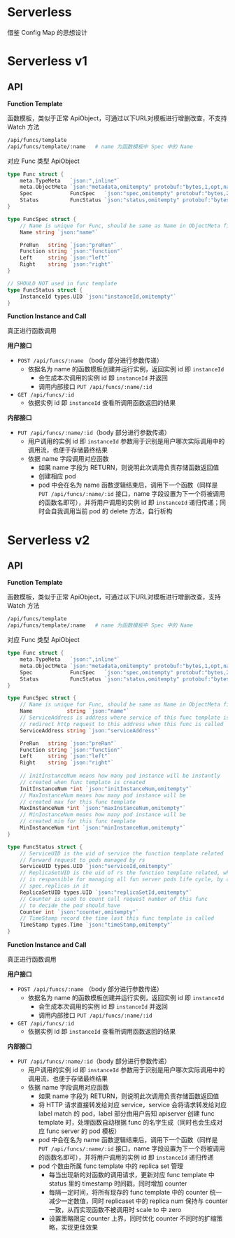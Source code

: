 # Serverless

借鉴 Config Map 的思想设计

# Serverless v1

## API

**Function Template**

函数模板，类似于正常 ApiObject，可通过以下URL对模板进行增删改查，不支持 Watch 方法

```sh
/api/funcs/template
/api/funcs/template/:name	# name 为函数模板中 Spec 中的 Name
```

对应 Func 类型 ApiObject

```go
type Func struct {
	meta.TypeMeta   `json:",inline"`
	meta.ObjectMeta `json:"metadata,omitempty" protobuf:"bytes,1,opt,name=metadata"`
	Spec            FuncSpec   `json:"spec,omitempty" protobuf:"bytes,2,opt,name=spec"`
	Status          FuncStatus `json:"status,omitempty" protobuf:"bytes,3,opt,name=status"`
}

type FuncSpec struct {
	// Name is unique for Func, should be same as Name in ObjectMeta field
	Name string `json:"name"`

	PreRun   string `json:"preRun"`
	Function string `json:"function"`
	Left     string `json:"left"`
	Right    string `json:"right"`
}

// SHOULD NOT used in func template
type FuncStatus struct {
	InstanceId types.UID `json:"instanceId,omitempty"`
}
```

**Function Instance and Call**

真正进行函数调用

**用户接口**

- `POST /api/funcs/:name` （body 部分进行参数传递）
  - 依据名为 name 的函数模板创建并运行实例，返回实例 id 即 `instanceId`
    - 会生成本次调用的实例 id 即 `instanceId` 并返回
    - 调用内部接口 `PUT /api/funcs/:name/:id`
- `GET /api/funcs/:id`
  - 依据实例 id 即 `instanceId` 查看所调用函数返回的结果

**内部接口**

- `PUT /api/funcs/:name/:id`（body 部分进行参数传递）
  - 用户调用的实例 id 即 `instanceId` 参数用于识别是用户哪次实际调用中的调用流，也便于存储最终结果
  - 依据 name 字段调用对应函数
    - 如果 name 字段为 RETURN，则说明此次调用负责存储函数返回值
    - 创建相应 pod
    - pod 中会在名为 name 函数逻辑结束后，调用下一个函数（同样是 `PUT /api/funcs/:name/:id` 接口，name 字段设置为下一个将被调用的函数名即可），并将用户调用的实例 id 即 `instanceId` 递归传递；同时会自我调用当前 pod 的 delete 方法，自行析构

# Serverless v2

## API

**Function Template**

函数模板，类似于正常 ApiObject，可通过以下URL对模板进行增删改查，支持 Watch 方法

```sh
/api/funcs/template
/api/funcs/template/:name	# name 为函数模板中 Spec 中的 Name
```

对应 Func 类型 ApiObject

```go
type Func struct {
	meta.TypeMeta   `json:",inline"`
	meta.ObjectMeta `json:"metadata,omitempty" protobuf:"bytes,1,opt,name=metadata"`
	Spec            FuncSpec   `json:"spec,omitempty" protobuf:"bytes,2,opt,name=spec"`
	Status          FuncStatus `json:"status,omitempty" protobuf:"bytes,3,opt,name=status"`
}

type FuncSpec struct {
	// Name is unique for Func, should be same as Name in ObjectMeta field
	Name           string `json:"name"`
	// ServiceAddress is address where service of this func template is
	// redirect http request to this address when this func is called 
	ServiceAddress string `json:"serviceAddress"`

	PreRun   string `json:"preRun"`
	Function string `json:"function"`
	Left     string `json:"left"`
	Right    string `json:"right"`
    
	// InitInstanceNum means how many pod instance will be instantly
	// created when func template is created
	InitInstanceNum *int `json:"initInstanceNum,omitempty"`
	// MaxInstanceNum means how many pod instance will be
	// created max for this func template
	MaxInstanceNum *int `json:"maxInstanceNum,omitempty"`
	// MinInstanceNum means how many pod instance will be
	// created min for this func template
	MinInstanceNum *int `json:"minInstanceNum,omitempty"`
}

type FuncStatus struct {
	// ServiceUID is the uid of service the function template related
	// Forward request to pods managed by rs
	ServiceUID types.UID `json:"serviceId,omitempty"`
	// ReplicaSetUID is the uid of rs the function template related, which
	// is responsible for managing all fun server pods life cycle, by changing
	// spec.replicas in it
	ReplicaSetUID types.UID `json:"replicaSetId,omitempty"`
	// Counter is used to count call request number of this func
	// to decide the pod should have
	Counter int `json:"counter,omitempty"`
	// TimeStamp record the time last this func template is called
	TimeStamp types.Time `json:"timeStamp,omitempty"`
}
```

**Function Instance and Call**

真正进行函数调用

**用户接口**

- `POST /api/funcs/:name` （body 部分进行参数传递）
  - 依据名为 name 的函数模板创建并运行实例，返回实例 id 即 `instanceId`
    - 会生成本次调用的实例 id 即 `instanceId` 并返回
    - 调用内部接口 `PUT /api/funcs/:name/:id`
- `GET /api/funcs/:id`
  - 依据实例 id 即 `instanceId` 查看所调用函数返回的结果

**内部接口**

- `PUT /api/funcs/:name/:id`（body 部分进行参数传递）
  - 用户调用的实例 id 即 `instanceId` 参数用于识别是用户哪次实际调用中的调用流，也便于存储最终结果
  - 依据 name 字段调用对应函数
    - 如果 name 字段为 RETURN，则说明此次调用负责存储函数返回值
    - 将 HTTP 请求直接转发给对应 service，service 会将请求转发给对应 label match 的 pod，label 部分由用户告知 apiserver 创建 func template 时，处理函数自动根据 func 的名字生成（同时也会生成对应 func server 的 pod 模板）
    - pod 中会在名为 name 函数逻辑结束后，调用下一个函数（同样是 `PUT /api/funcs/:name/:id` 接口，name 字段设置为下一个将被调用的函数名即可），并将用户调用的实例 id 即 `instanceId` 递归传递
    - pod 个数由所属 func template 中的 replica set 管理
      - 每当出现新的对函数的调用请求，更新对应 func template 中 status 里的 timestamp 时间戳，同时增加 counter
      - 每隔一定时间，将所有现存的 func template 中的 counter 统一减少一定数值，同时 replicaset 中的 replica num 保持与 counter 一致，从而实现函数不被调用时 scale to 中 zero
      - 设置策略限定 counter 上界，同时优化 counter 不同时的扩缩策略，实现更佳效果